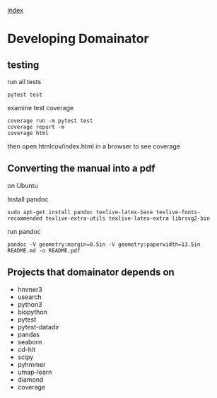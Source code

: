 [index](README.md)
# Developing Domainator

## testing

run all tests
```
pytest test
```

examine test coverage
```
coverage run -m pytest test
coverage report -m
coverage html
```
then open htmlcov/index.html in a browser to see coverage


## Converting the manual into a pdf
on Ubuntu

Install pandoc
```
sudo apt-get install pandoc texlive-latex-base texlive-fonts-recommended texlive-extra-utils texlive-latex-extra librsvg2-bin
```

run pandoc
```
pandoc -V geometry:margin=0.5in -V geometry:paperwidth=13.5in  README.md -o README.pdf
```

## Projects that domainator depends on

  - hmmer3
  - usearch
  - python3
  - biopython
  - pytest
  - pytest-datadir
  - pandas
  - seaborn
  - cd-hit
  - scipy
  - pyhmmer
  - umap-learn
  - diamond
  - coverage
